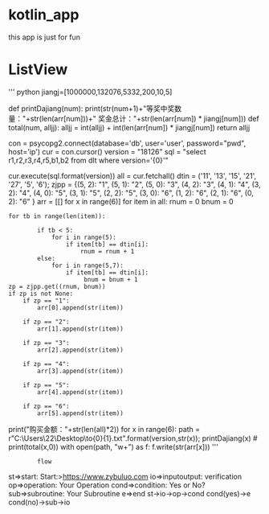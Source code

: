 # kotlin_app

this app is just for fun

# ListView
''' python
jiangj=[1000000,132076,5332,200,10,5]

def printDajiang(num):
    print(str(num+1)+"等奖中奖数量："+str(len(arr[num]))+" 奖金总计："+str(len(arr[num]) * jiangj[num]))
def total(num, alljj):
    alljj = int(alljj) + int(len(arr[num]) * jiangj[num])
    return alljj

con = psycopg2.connect(database='db', user='user', password="pwd", host='ip')
cur = con.cursor()
version = "18126"
sql = "select r1,r2,r3,r4,r5,b1,b2 from dlt where version='{0}'"

cur.execute(sql.format(version))
all = cur.fetchall()
dtin = ('11', '13', '15', '21', '27', '5', '6');
zjpp = {(5, 2): "1",
        (5, 1): "2",
        (5, 0): "3",
        (4, 2): "3",
        (4, 1): "4",
        (3, 2): "4",
        (4, 0): "5",
        (3, 1): "5",
        (2, 2): "5",
        (3, 0): "6",
        (1, 2): "6",
        (2, 1): "6",
        (0, 2): "6"
        }
arr = [[] for x in range(6)]
for item in all:
    rnum = 0
    bnum = 0
    
    
    
    
    


    for tb in range(len(item)):

            if tb < 5:
                for i in range(5):
                    if item[tb] == dtin[i]:
                        rnum = rnum + 1
            else:
                for i in range(5,7):
                    if item[tb] == dtin[i]:
                         bnum = bnum + 1
    zp = zjpp.get((rnum, bnum))
    if zp is not None:
        if zp == "1":
            arr[0].append(str(item))

        if zp == "2":
            arr[1].append(str(item))

        if zp == "3":
            arr[2].append(str(item))

        if zp == "4":
            arr[3].append(str(item))

        if zp == "5":
            arr[4].append(str(item))

        if zp == "6":
            arr[5].append(str(item))

print("购买金额："+str(len(all)*2))
for x in range(6):
    path = r"C:\Users\22\Desktop\to\{0}\{1}.txt".format(version,str(x));
    printDajiang(x)
    # print(total(x,0))
    with open(path, "w+") as f:
        f.write(str(arr[x]))
        '''
        
        
        
        
            flow
st=>start: Start:>https://www.zybuluo.com
io=>inputoutput: verification
op=>operation: Your Operation
cond=>condition: Yes or No?
sub=>subroutine: Your Subroutine
e=>end
st->io->op->cond
cond(yes)->e
cond(no)->sub->io
